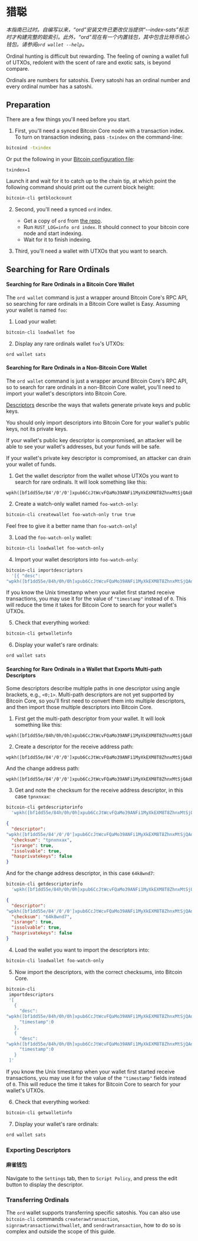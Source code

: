 猎聪
===========

_本指南已过时。自编写以来，“ord”安装文件已更改仅当提供“--index-sats”标志时才构建完整的聪索引。此外，“ord”现在有一个内置钱包，其中包含比特币核心钱包。请参阅`ord wallet --help`。_



Ordinal hunting is difficult but rewarding. The feeling of owning a wallet 
full of UTXOs, redolent with the scent of rare and exotic sats, is beyond 
compare.


Ordinals are numbers for satoshis. Every satoshi has an ordinal number and 
every ordinal number has a satoshi.


Preparation
-----------

There are a few things you'll need before you start.

1. First, you'll need a synced Bitcoin Core node with a transaction index. To turn on transaction indexing, pass `-txindex` on the command-line:


```sh
bitcoind -txindex
```



Or put the following in your [Bitcoin configuration file](https://github.com/bitcoin/bitcoin/blob/master/doc/bitcoin-conf.md#configuration-file-path):


```
txindex=1
```



Launch it and wait for it to catch up to the chain tip, at which point the following command should print out the current block height:


```sh
bitcoin-cli getblockcount
```



2. Second, you'll need a synced `ord` index.
   - Get a copy of `ord` from [the repo](https://github.com/ordinals/ord/).
   - Run `RUST_LOG=info ord index`. It should connect to your bitcoin core node and start indexing.
   - Wait for it to finish indexing.

3. Third, you'll need a wallet with UTXOs that you want to search.

Searching for Rare Ordinals
---------------------------

#### Searching for Rare Ordinals in a Bitcoin Core Wallet

The `ord wallet` command is just a wrapper around Bitcoin Core's RPC API, so searching for rare ordinals in a Bitcoin Core wallet is Easy. Assuming your wallet is named `foo`:



1. Load your wallet:

```sh
bitcoin-cli loadwallet foo
```



2. Display any rare ordinals wallet `foo`'s UTXOs:

```sh
ord wallet sats
```



#### Searching for Rare Ordinals in a Non-Bitcoin Core Wallet

 The `ord wallet` command is just a wrapper around Bitcoin Core's RPC API, so to search for rare ordinals in a non-Bitcoin Core wallet, you'll need to import your wallet's descriptors into Bitcoin Core.



[Descriptors](https://github.com/bitcoin/bitcoin/blob/master/doc/descriptors.md) describe the ways that wallets generate private keys and public keys.


You should only import descriptors into Bitcoin Core for your wallet's public keys, not its private keys.


If your wallet's public key descriptor is compromised, an attacker will be able to see your wallet's addresses, but your funds will be safe.


If your wallet's private key descriptor is compromised, an attacker can drain your wallet of funds.


1. Get the wallet descriptor from the wallet whose UTXOs you want to search for rare ordinals. It will look something like this:


```
wpkh([bf1dd55e/84'/0'/0']xpub6CcJtWcvFQaMo39ANFi1MyXkEXM8T8ZhnxMtSjQAdPmVSTHYnc8Hwoc11VpuP8cb8JUTboZB5A7YYGDonYySij4XTawL6iNZvmZwdnSEEep/0/*)#csvefu29
```



2. Create a watch-only wallet named `foo-watch-only`:

```sh
bitcoin-cli createwallet foo-watch-only true true
```



Feel free to give it a better name than `foo-watch-only`!

3. Load the `foo-watch-only` wallet:

```sh
bitcoin-cli loadwallet foo-watch-only
```



4. Import your wallet descriptors into `foo-watch-only`:

```sh
bitcoin-cli importdescriptors 
  '[{ "desc": 
"wpkh([bf1dd55e/84h/0h/0h]xpub6CcJtWcvFQaMo39ANFi1MyXkEXM8T8ZhnxMtSjQAdPmVSTHYnc8Hwoc11VpuP8cb8JUTboZB5A7YYGDonYySij4XTawL6iNZvmZwdnSEEep/0/*)#tpnxnxax", "timestamp":0 }]'
```




If you know the Unix timestamp when your wallet first started receive 
transactions, you may use it for the value of `"timestamp"` instead of 
`0`. This will reduce the time it takes for Bitcoin Core to search for your 
wallet's UTXOs.




5. Check that everything worked:

```sh
bitcoin-cli getwalletinfo
```



6. Display your wallet's rare ordinals:

```sh
ord wallet sats
```



#### Searching for Rare Ordinals in a Wallet that Exports Multi-path Descriptors

Some descriptors describe multiple paths in one descriptor using angle brackets, e.g., `<0;1>`. Multi-path descriptors are not yet supported by Bitcoin Core, so you'll first need to convert them into multiple descriptors, and then import those multiple descriptors into Bitcoin Core.




1. First get the multi-path descriptor from your wallet. It will look something like this:


```
wpkh([bf1dd55e/84h/0h/0h]xpub6CcJtWcvFQaMo39ANFi1MyXkEXM8T8ZhnxMtSjQAdPmVSTHYnc8Hwoc11VpuP8cb8JUTboZB5A7YYGDonYySij4XTawL6iNZvmZwdnSEEep/<0;1>/*)#fw76ulgt
```



2. Create a descriptor for the receive address path:

```
wpkh([bf1dd55e/84'/0'/0']xpub6CcJtWcvFQaMo39ANFi1MyXkEXM8T8ZhnxMtSjQAdPmVSTHYnc8Hwoc11VpuP8cb8JUTboZB5A7YYGDonYySij4XTawL6iNZvmZwdnSEEep/0/*)
```



And the change address path:

```
wpkh([bf1dd55e/84'/0'/0']xpub6CcJtWcvFQaMo39ANFi1MyXkEXM8T8ZhnxMtSjQAdPmVSTHYnc8Hwoc11VpuP8cb8JUTboZB5A7YYGDonYySij4XTawL6iNZvmZwdnSEEep/1/*)
```



3. Get and note the checksum for the receive address descriptor, in this case `tpnxnxax`:


```sh
bitcoin-cli getdescriptorinfo 
  'wpkh([bf1dd55e/84h/0h/0h]xpub6CcJtWcvFQaMo39ANFi1MyXkEXM8T8ZhnxMtSjQAdPmVSTHYnc8Hwoc11VpuP8cb8JUTboZB5A7YYGDonYySij4XTawL6iNZvmZwdnSEEep/0/*)'
```




```json
{
  "descriptor": 
"wpkh([bf1dd55e/84'/0'/0']xpub6CcJtWcvFQaMo39ANFi1MyXkEXM8T8ZhnxMtSjQAdPmVSTHYnc8Hwoc11VpuP8cb8JUTboZB5A7YYGDonYySij4XTawL6iNZvmZwdnSEEep/0/*)#csvefu29",
  "checksum": "tpnxnxax",
  "isrange": true,
  "issolvable": true,
  "hasprivatekeys": false
}
```



And for the change address descriptor, in this case `64k8wnd7`:

```sh
bitcoin-cli getdescriptorinfo 
  'wpkh([bf1dd55e/84h/0h/0h]xpub6CcJtWcvFQaMo39ANFi1MyXkEXM8T8ZhnxMtSjQAdPmVSTHYnc8Hwoc11VpuP8cb8JUTboZB5A7YYGDonYySij4XTawL6iNZvmZwdnSEEep/1/*)'
```




```json
{
  "descriptor": 
"wpkh([bf1dd55e/84'/0'/0']xpub6CcJtWcvFQaMo39ANFi1MyXkEXM8T8ZhnxMtSjQAdPmVSTHYnc8Hwoc11VpuP8cb8JUTboZB5A7YYGDonYySij4XTawL6iNZvmZwdnSEEep/1/*)#fyfc5f6a",
  "checksum": "64k8wnd7",
  "isrange": true,
  "issolvable": true,
  "hasprivatekeys": false
}
```



4. Load the wallet you want to import the descriptors into:

```sh
bitcoin-cli loadwallet foo-watch-only
```



5. Now import the descriptors, with the correct checksums, into Bitcoin Core.

```sh
bitcoin-cli 
 importdescriptors 
 '[
   {
     "desc": 
"wpkh([bf1dd55e/84h/0h/0h]xpub6CcJtWcvFQaMo39ANFi1MyXkEXM8T8ZhnxMtSjQAdPmVSTHYnc8Hwoc11VpuP8cb8JUTboZB5A7YYGDonYySij4XTawL6iNZvmZwdnSEEep/0/*)#tpnxnxax"
     "timestamp":0
   },
   {
     "desc": 
"wpkh([bf1dd55e/84h/0h/0h]xpub6CcJtWcvFQaMo39ANFi1MyXkEXM8T8ZhnxMtSjQAdPmVSTHYnc8Hwoc11VpuP8cb8JUTboZB5A7YYGDonYySij4XTawL6iNZvmZwdnSEEep/1/*)#64k8wnd7",
     "timestamp":0
   }
 ]'
```




If you know the Unix timestamp when your wallet first started receive transactions, you may use it for the value of the `"timestamp"` fields instead of `0`. This will reduce the time it takes for Bitcoin Core to search for your wallet's UTXOs.




6. Check that everything worked:

```sh
bitcoin-cli getwalletinfo
```



7. Display your wallet's rare ordinals:

```sh
ord wallet sats
```



### Exporting Descriptors

#### 麻雀钱包

Navigate to the `Settings` tab, then to `Script Policy`, and press the edit 
button to display the descriptor.

### Transferring Ordinals

The `ord` wallet supports transferring specific satoshis. You can also use `bitcoin-cli` commands `createrawtransaction`, `signrawtransactionwithwallet`, and `sendrawtransaction`, how to do so is complex and outside the scope of this guide.



